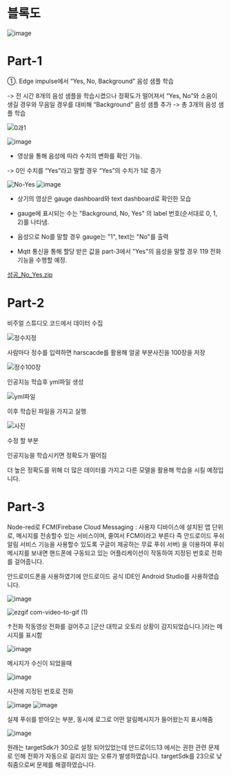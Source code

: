 # 블록도

![image](https://github.com/wjh1212/Capstone-Design/assets/103232862/dc7c7e09-534f-4d5b-ad22-44d4450503da)

# Part-1

①. Edge impulse에서 “Yes, No, Background” 음성 샘플 학습

-> 전 시간 8개의 음성 샘플을 학습시켰으나 정확도가 떨어져서 “Yes, No”와 
     소음이 생길 경우와 무음일 경우를 대비해 “Background” 음성 샘플 추가
 -> 총 3개의 음성 샘플 학습    
 
![0과1](https://github.com/wjh1212/Capstone-Design/assets/103232862/e2ea7c1f-6d15-4633-bad2-c8ab372652a2)


![image](https://github.com/wjh1212/Capstone-Design/assets/103232862/b71f7076-b7e9-49d3-bf7e-4adaa4cba174)

- 영상을 통해 음성에 따라 수치의 변화를 확인 가능.

-> 0인 수치를 “Yes”라고 말할 경우 “Yes”의 수치가 1로 증가

![No-Yes](https://github.com/wjh1212/Capstone-Design/assets/103232862/061be8ea-d90d-4bc1-b329-b04706e96521)
![image](https://github.com/wjh1212/Capstone-Design/assets/103232862/e9bb2303-2b36-4062-bfd2-e76aa1593583)

- 상기의 영상은 gauge dashboard와 text dashboard로 확인한 모습
- gauge에 표시되는 수는 "Background, No, Yes" 의 label 번호(순서대로 0, 1, 2)를 나타냄.
- 음성으로 No를 말할 경우 gauge는 "1", text는 "No"를 출력

- Mqtt 통신을 통해 할당 받은 값을 part-3에서 "Yes"의 음성을 말할 경우 119 전화 기능을 수행할 예정.


[성공_No_Yes.zip](https://github.com/wjh1212/Capstone-Design/files/11438234/_No_Yes.zip)

# Part-2

비주얼 스튜디오 코드에서 데이터 수집

![정수지정](https://github.com/wjh1212/Capstone-Design/assets/103232862/e46e1252-067c-487c-8448-9e8fce3c2615)

사람마다 정수를 입력하면 harscacde를 활용해 얼굴 부분사진을 100장을 저장

![정수100장](https://github.com/wjh1212/Capstone-Design/assets/103232862/93813200-f2d6-4bcc-bbb9-fc1c6480cbce)


인공지능 학습후 yml파일 생성

![yml파일](https://github.com/wjh1212/Capstone-Design/assets/103232862/c51dc9be-6c2d-4e77-98b6-c7670717096f)

이후 학습된 파일을 가지고 실행

![사진](https://github.com/wjh1212/Capstone-Design/assets/103232862/82f25d96-b54d-4fd6-ae88-aec6957d1774)


수정 할 부분

인공지능을 학습시키면 정확도가 떨어짐

더 높은 정확도를 위해 더 많은 데이터를 가지고 다른 모델을 활용해 학습을 시킬 예정입니다.



# Part-3

Node-red로 FCM(Firebase Cloud Messaging : 사용자 디바이스에 설치된 앱 단위로, 메시지를 전송할수 있는 서비스이며, 줄여서 FCM이라고 부른다 즉 안드로이드 푸쉬 알림 서비스 기능을 사용할수 있도록 구글이 제공하는 무료 푸쉬 서버)
 을 이용하여 푸쉬메시지를 보내면 핸드폰에 구동되고 있는 어플리케이션이 작동하여 지정된 번호로 전화를 걸어줍니다.

안드로이드폰을 사용하였기에 안드로이드 공식 IDE인 Android Studio를 사용하였습니다.


![image](https://user-images.githubusercontent.com/103232862/237013688-e2145ceb-5cab-4227-a7ee-8624397df737.png)



![ezgif com-video-to-gif (1)](https://user-images.githubusercontent.com/103232862/237013562-366f9ae2-0035-4c06-a7c8-23f0f56d8fde.gif)

↑전화 작동영상
전화를 걸어주고 [군산 대학교 오토리 상황이 감지되었습니다.]라는 메시지를 표시함

![image](https://user-images.githubusercontent.com/103232862/237017910-6a488ad3-38e1-47fb-9a21-2fddc2b6d73f.png)

메시지가 수신이 되었을때

![image](https://github.com/wjh1212/Capstone-Design/assets/103232862/cf6e4ec5-4eec-44e9-bbc6-200117e5fd37)

사전에 지정된 번호로 전화


![image](https://github.com/wjh1212/Capstone-Design/assets/103232862/afbc1bd1-e04e-49fd-9d15-7cbcf2db46e8)
![image](https://github.com/wjh1212/Capstone-Design/assets/103232862/318f88f5-e2b9-4d5d-99c8-7649edfe0d80)


실제 푸쉬를 받아오는 부분, 동시에 로그로 어떤 알림메시지가 들어왔는지 표시해줌


![image](https://github.com/wjh1212/Capstone-Design/assets/103232862/f1c79a62-7295-4fee-bfe5-109b14f7e0f6)

원래는 targetSdk가 30으로 설정 되어있었는데 안드로이드13 에서는 권한 관련 문제로 인해 전화가 자동으로 걸리지 않는 오류가 발생하였습니다. 
 targetSdk를 23으로 낮춰줌으로써 문제를 해결하였습니다. 
 
